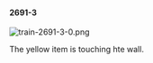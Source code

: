 #### 2691-3
![train-2691-3-0.png](https://github.com/lil-lab/nlvr/raw/master/nlvr/train/images/47/train-2691-3-0.png "train-2691-3-0.png")

The yellow item is touching hte wall.